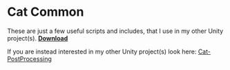 # Cat Common
These are just a few useful scripts and includes, that I use in my other Unity project(s). **[Download](https://github.com/JoachimCoenen/Cat-Common/releases/download/v1.0.0/Cat-Common.v1.0.0.unitypackage)**
<!--X - [Cat-Common v1.0.0](https://github.com/JoachimCoenen/Cat-Common/releases/download/v1.0.0/Cat-Common.v1.0.0.unitypackage) X-->


If you are instead interested in my other Unity project(s) look here: [Cat-PostProcessing](https://github.com/JoachimCoenen/Cat-PostProcessing)
